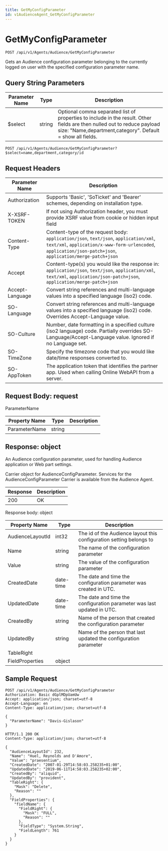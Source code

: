 ```yaml
---
title: GetMyConfigParameter
id: v1AudienceAgent_GetMyConfigParameter
---
```


# GetMyConfigParameter

```http
POST /api/v1/Agents/Audience/GetMyConfigParameter
```

Gets an Audience configuration parameter belonging to the currently logged on user with the specified configuration parameter name.







## Query String Parameters

| Parameter Name | Type |  Description |
|----------------|------|--------------|
| $select | string |  Optional comma separated list of properties to include in the result. Other fields are then nulled out to reduce payload size: "Name,department,category". Default = show all fields. |

```http
POST /api/v1/Agents/Audience/GetMyConfigParameter?$select=name,department,category/id
```


## Request Headers

| Parameter Name | Description |
|----------------|-------------|
| Authorization  | Supports 'Basic', 'SoTicket' and 'Bearer' schemes, depending on installation type. |
| X-XSRF-TOKEN   | If not using Authorization header, you must provide XSRF value from cookie or hidden input field |
| Content-Type | Content-type of the request body: `application/json`, `text/json`, `application/xml`, `text/xml`, `application/x-www-form-urlencoded`, `application/json-patch+json`, `application/merge-patch+json` |
| Accept         | Content-type(s) you would like the response in: `application/json`, `text/json`, `application/xml`, `text/xml`, `application/json-patch+json`, `application/merge-patch+json` |
| Accept-Language | Convert string references and multi-language values into a specified language (iso2) code. |
| SO-Language | Convert string references and multi-language values into a specified language (iso2) code. Overrides Accept-Language value. |
| SO-Culture | Number, date formatting in a specified culture (iso2 language) code. Partially overrides SO-Language/Accept-Language value. Ignored if no Language set. |
| SO-TimeZone | Specify the timezone code that you would like date/time responses converted to. |
| SO-AppToken | The application token that identifies the partner app. Used when calling Online WebAPI from a server. |

## Request Body: request  

ParameterName 

| Property Name | Type |  Description |
|----------------|------|--------------|
| ParameterName | string |  |


## Response: object

An Audience configuration parameter, used for handling Audience application or Web part settings.



Carrier object for AudienceConfigParameter.
Services for the AudienceConfigParameter Carrier is available from the <see cref="T:SuperOffice.CRM.Services.IAudienceAgent">Audience Agent</see>.

| Response | Description |
|----------------|-------------|
| 200 | OK |

Response body: object

| Property Name | Type |  Description |
|----------------|------|--------------|
| AudienceLayoutId | int32 | The id of the Audience layout this configuration setting belongs to |
| Name | string | The name of the configuration parameter |
| Value | string | The value of the configuration parameter |
| CreatedDate | date-time | The date and time the configuration parameter was created  in UTC. |
| UpdatedDate | date-time | The date and time the configuration parameter was last updated  in UTC. |
| CreatedBy | string | Name of the person that created the configuration parameter |
| UpdatedBy | string | Name of the person that last updated the configuration parameter |
| TableRight |  |  |
| FieldProperties | object |  |

## Sample Request

```http!
POST /api/v1/Agents/Audience/GetMyConfigParameter
Authorization: Basic dGplMDpUamUw
Accept: application/json; charset=utf-8
Accept-Language: en
Content-Type: application/json; charset=utf-8

{
  "ParameterName": "Davis-Gislason"
}
```

```http_
HTTP/1.1 200 OK
Content-Type: application/json; charset=utf-8

{
  "AudienceLayoutId": 232,
  "Name": "Huel, Reynolds and D'Amore",
  "Value": "praesentium",
  "CreatedDate": "2007-01-29T14:58:03.258235+01:00",
  "UpdatedDate": "2019-06-11T14:58:03.258235+02:00",
  "CreatedBy": "aliquid",
  "UpdatedBy": "provident",
  "TableRight": {
    "Mask": "Delete",
    "Reason": ""
  },
  "FieldProperties": {
    "fieldName": {
      "FieldRight": {
        "Mask": "FULL",
        "Reason": ""
      },
      "FieldType": "System.String",
      "FieldLength": 761
    }
  }
}
```